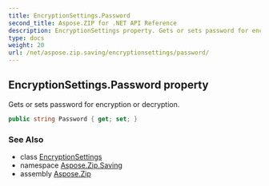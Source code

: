 ```yaml
---
title: EncryptionSettings.Password
second_title: Aspose.ZIP for .NET API Reference
description: EncryptionSettings property. Gets or sets password for encryption or decryption
type: docs
weight: 20
url: /net/aspose.zip.saving/encryptionsettings/password/
---
```

## EncryptionSettings.Password property

Gets or sets password for encryption or decryption.

```csharp
public string Password { get; set; }
```

### See Also

* class [EncryptionSettings](../)
* namespace [Aspose.Zip.Saving](../../encryptionsettings/)
* assembly [Aspose.Zip](../../../)


